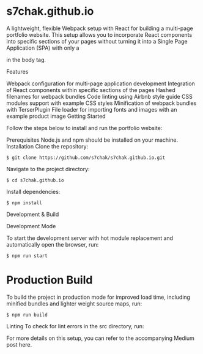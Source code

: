 # s7chak.github.io

A lightweight, flexible Webpack setup with React for building a multi-page portfolio website. This setup allows you to incorporate React components into specific sections of your pages without turning it into a Single Page Application (SPA) with only a <div id="app"> in the body tag.

Features

Webpack configuration for multi-page application development
Integration of React components within specific sections of the pages
Hashed filenames for webpack bundles
Code linting using Airbnb style guide
CSS modules support with example CSS styles
Minification of webpack bundles with TerserPlugin
File loader for importing fonts and images with an example product image
Getting Started

Follow the steps below to install and run the portfolio website:

Prerequisites
Node.js and npm should be installed on your machine.
Installation
Clone the repository:
```
$ git clone https://github.com/s7chak/s7chak.github.io.git
```

  Navigate to the project directory:
```
$ cd s7chak.github.io
  ```

  Install dependencies:
```
$ npm install
  ```
  
  
  Development & Build

  Development Mode

To start the development server with hot module replacement and automatically open the browser, run:

```
$ npm run start
  ```

  ##
  # Production Build

  To build the project in production mode for improved load time, including minified bundles and lighter weight source maps, run:

```
$ npm run build
  ```
  
Linting
To check for lint errors in the src directory, run:


For more details on this setup, you can refer to the accompanying Medium post here.
